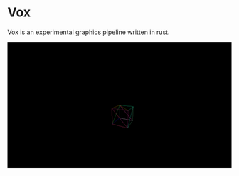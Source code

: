 # Vox

Vox is an experimental graphics pipeline written in rust.

![A 3D wireframe image of a simple scene.](scene.png)
